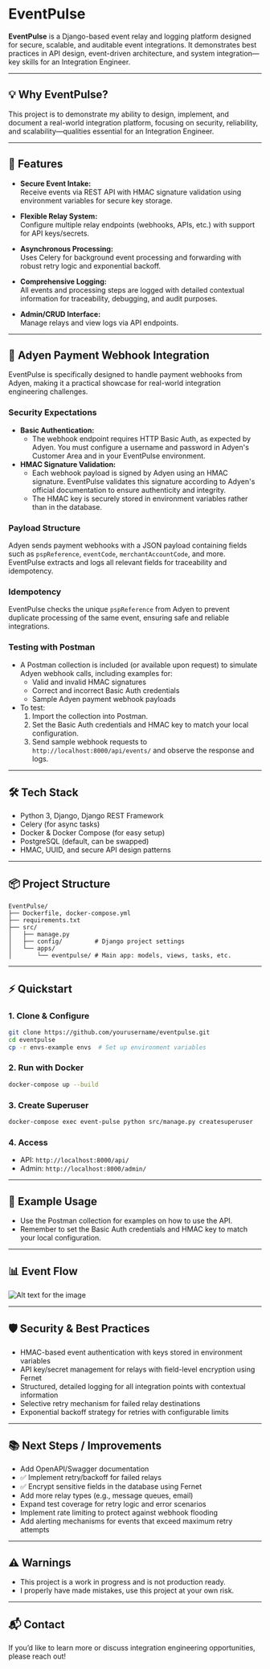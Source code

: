# EventPulse

**EventPulse** is a Django-based event relay and logging platform designed for secure, scalable, and auditable event integrations. It demonstrates best practices in API design, event-driven architecture, and system integration—key skills for an Integration Engineer.

---

## 💡 Why EventPulse?

This project is to demonstrate my ability to design, implement, and document a real-world integration platform, focusing on security, reliability, and scalability—qualities essential for an Integration Engineer.

---

## 🚀 Features

- **Secure Event Intake:**  
  Receive events via REST API with HMAC signature validation using environment variables for secure key storage.

- **Flexible Relay System:**  
  Configure multiple relay endpoints (webhooks, APIs, etc.) with support for API keys/secrets.

- **Asynchronous Processing:**  
  Uses Celery for background event processing and forwarding with robust retry logic and exponential backoff.

- **Comprehensive Logging:**  
  All events and processing steps are logged with detailed contextual information for traceability, debugging, and audit purposes.

- **Admin/CRUD Interface:**  
  Manage relays and view logs via API endpoints.

---

## 🏦 Adyen Payment Webhook Integration

EventPulse is specifically designed to handle payment webhooks from Adyen, making it a practical showcase for real-world integration engineering challenges.

### Security Expectations

- **Basic Authentication:**
  - The webhook endpoint requires HTTP Basic Auth, as expected by Adyen. You must configure a username and password in Adyen's Customer Area and in your EventPulse environment.
- **HMAC Signature Validation:**
  - Each webhook payload is signed by Adyen using an HMAC signature. EventPulse validates this signature according to Adyen's official documentation to ensure authenticity and integrity.
  - The HMAC key is securely stored in environment variables rather than in the database.

### Payload Structure

Adyen sends payment webhooks with a JSON payload containing fields such as `pspReference`, `eventCode`, `merchantAccountCode`, and more. EventPulse extracts and logs all relevant fields for traceability and idempotency.

### Idempotency

EventPulse checks the unique `pspReference` from Adyen to prevent duplicate processing of the same event, ensuring safe and reliable integrations.

### Testing with Postman

- A Postman collection is included (or available upon request) to simulate Adyen webhook calls, including examples for:
  - Valid and invalid HMAC signatures
  - Correct and incorrect Basic Auth credentials
  - Sample Adyen payment webhook payloads
- To test:
  1. Import the collection into Postman.
  2. Set the Basic Auth credentials and HMAC key to match your local configuration.
  3. Send sample webhook requests to `http://localhost:8000/api/events/` and observe the response and logs.

---

## 🛠️ Tech Stack

- Python 3, Django, Django REST Framework
- Celery (for async tasks)
- Docker & Docker Compose (for easy setup)
- PostgreSQL (default, can be swapped)
- HMAC, UUID, and secure API design patterns

---

## 📦 Project Structure

```
EventPulse/
├── Dockerfile, docker-compose.yml
├── requirements.txt
├── src/
│   ├── manage.py
│   ├── config/         # Django project settings
│   └── apps/
│       └── eventpulse/ # Main app: models, views, tasks, etc.
```

---

## ⚡ Quickstart

### 1. Clone & Configure

```bash
git clone https://github.com/yourusername/eventpulse.git
cd eventpulse
cp -r envs-example envs  # Set up environment variables
```

### 2. Run with Docker

```bash
docker-compose up --build
```

### 3. Create Superuser

```bash
docker-compose exec event-pulse python src/manage.py createsuperuser
```

### 4. Access

- API: `http://localhost:8000/api/`
- Admin: `http://localhost:8000/admin/`

---

## 📝 Example Usage

- Use the Postman collection for examples on how to use the API.
- Remember to set the Basic Auth credentials and HMAC key to match your local configuration.

---

## 📊 Event Flow

![Alt text for the image](EventPulse-Flow.png)

---

## 🛡️ Security & Best Practices

- HMAC-based event authentication with keys stored in environment variables
- API key/secret management for relays with field-level encryption using Fernet
- Structured, detailed logging for all integration points with contextual information
- Selective retry mechanism for failed relay destinations
- Exponential backoff strategy for retries with configurable limits

---

## 📚 Next Steps / Improvements

- Add OpenAPI/Swagger documentation
- ✅ Implement retry/backoff for failed relays
- ✅ Encrypt sensitive fields in the database using Fernet
- Add more relay types (e.g., message queues, email)
- Expand test coverage for retry logic and error scenarios
- Implement rate limiting to protect against webhook flooding
- Add alerting mechanisms for events that exceed maximum retry attempts

---

## ⚠️ Warnings

- This project is a work in progress and is not production ready.
- I properly have made mistakes, use this project at your own risk.

---

## 📬 Contact

If you’d like to learn more or discuss integration engineering opportunities, please reach out!
